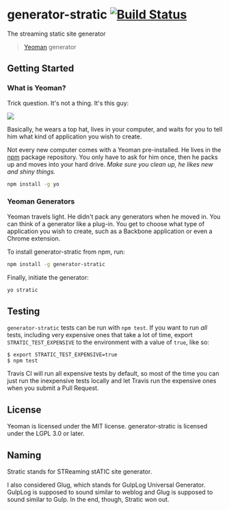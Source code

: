 # generator-stratic [![Build Status](https://secure.travis-ci.org/strugee/generator-stratic.png?branch=master)](https://travis-ci.org/strugee/generator-stratic)

The streaming static site generator

> [Yeoman](http://yeoman.io) generator


## Getting Started

### What is Yeoman?

Trick question. It's not a thing. It's this guy:

![](http://i.imgur.com/JHaAlBJ.png)

Basically, he wears a top hat, lives in your computer, and waits for you to tell him what kind of application you wish to create.

Not every new computer comes with a Yeoman pre-installed. He lives in the [npm](https://npmjs.org) package repository. You only have to ask for him once, then he packs up and moves into your hard drive. *Make sure you clean up, he likes new and shiny things.*

```bash
npm install -g yo
```

### Yeoman Generators

Yeoman travels light. He didn't pack any generators when he moved in. You can think of a generator like a plug-in. You get to choose what type of application you wish to create, such as a Backbone application or even a Chrome extension.

To install generator-stratic from npm, run:

```bash
npm install -g generator-stratic
```

Finally, initiate the generator:

```bash
yo stratic
```

## Testing

`generator-stratic` tests can be run with `npm test`. If you want to run _all_ tests, including very expensive ones that take a lot of time, export `STRATIC_TEST_EXPENSIVE` to the environment with a value of `true`, like so:

    $ export STRATIC_TEST_EXPENSIVE=true
	$ npm test

Travis CI will run all expensive tests by default, so most of the time you can just run the inexpensive tests locally and let Travis run the expensive ones when you submit a Pull Request.

## License

Yeoman is licensed under the MIT license. generator-stratic is licensed under the LGPL 3.0 or later.

## Naming

Stratic stands for STReaming stATIC site generator.

I also considered Glug, which stands for GulpLog Universal Generator. GulpLog is supposed to sound similar to weblog and Glug is supposed to sound similar to Gulp. In the end, though, Stratic won out.
